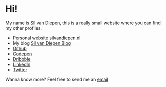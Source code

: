 # Hi!

My name is Sil van Diepen, this is a really small website where you can find my other profiles.

- Personal website [silvandiepen.nl](https://www.silvandiepen.nl)
- My blog [Sil van Diepen Blog](https://blog.silvandiepen.nl)
- [Github](https://www.github.com/silvandiepen)
- [Codepen](https://www.codepen.io/silvandiepen)
- [Dribbble](https://www.dribbble.com/silvandiepen)
- [LinkedIn](https://www.linkedin.com/in/silvandiepen)
- [Twitter](https://www.twitter.com/silvandiepen)

Wanna know more? Feel free to send me an [email](me@sil.mt)


